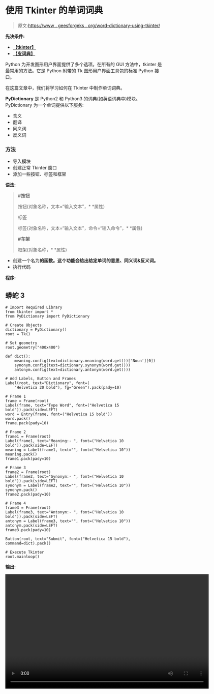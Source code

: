 # 使用 Tkinter 的单词词典

> 原文:[https://www . geesforgeks . org/word-dictionary-using-tkinter/](https://www.geeksforgeeks.org/word-dictionary-using-tkinter/)

**先决条件:**

*   [**【tkinter】**](https://www.geeksforgeeks.org/transparent-window-in-tkinter/)
*   [**【皮词典】**](https://www.geeksforgeeks.org/pydictionary-module-in-python/)

Python 为开发图形用户界面提供了多个选项。在所有的 GUI 方法中，tkinter 是最常用的方法。它是 Python 附带的 Tk 图形用户界面工具包的标准 Python 接口。

在这篇文章中，我们将学习如何在 Tkinter 中制作单词词典。

**PyDictionary** 是 Python2 和 Python3 的词典(如英语词典中)模块。PyDictionary 为一个单词提供以下服务:

*   含义
*   翻译
*   同义词
*   反义词

### 方法

*   导入模块
*   创建正常 Tkinter 窗口
*   添加一些按钮、标签和框架

**语法:**

> **#按钮**
> 
> 按钮(对象名称，文本=“输入文本”，* *属性)
> 
> 标签
> 
> 标签(对象名称，文本=“输入文本”，命令=“输入命令”，* *属性)
> 
> **#车架**
> 
> 框架(对象名称，* *属性)

*   创建一个名为**的函数。这个功能会给出给定单词的意思、同义词&反义词。**
*   执行代码

**程序:**

## 蟒蛇 3

```
# Import Required Library
from tkinter import *
from PyDictionary import PyDictionary

# Create Objects
dictionary = PyDictionary()
root = Tk()

# Set geometry
root.geometry("400x400")

def dict():
    meaning.config(text=dictionary.meaning(word.get())['Noun'][0])
    synonym.config(text=dictionary.synonym(word.get()))
    antonym.config(text=dictionary.antonym(word.get()))

# Add Labels, Button and Frames
Label(root, text="Dictionary", font=(
    "Helvetica 20 bold"), fg="Green").pack(pady=10)

# Frame 1
frame = Frame(root)
Label(frame, text="Type Word", font=("Helvetica 15 bold")).pack(side=LEFT)
word = Entry(frame, font=("Helvetica 15 bold"))
word.pack()
frame.pack(pady=10)

# Frame 2
frame1 = Frame(root)
Label(frame1, text="Meaning:- ", font=("Helvetica 10 bold")).pack(side=LEFT)
meaning = Label(frame1, text="", font=("Helvetica 10"))
meaning.pack()
frame1.pack(pady=10)

# Frame 3
frame2 = Frame(root)
Label(frame2, text="Synonym:- ", font=("Helvetica 10 bold")).pack(side=LEFT)
synonym = Label(frame2, text="", font=("Helvetica 10"))
synonym.pack()
frame2.pack(pady=10)

# Frame 4
frame3 = Frame(root)
Label(frame3, text="Antonym:- ", font=("Helvetica 10 bold")).pack(side=LEFT)
antonym = Label(frame3, text="", font=("Helvetica 10"))
antonym.pack(side=LEFT)
frame3.pack(pady=10)

Button(root, text="Submit", font=("Helvetica 15 bold"), command=dict).pack()

# Execute Tkinter
root.mainloop()
```

**输出:**

<video class="wp-video-shortcode" id="video-539039-1" width="640" height="360" preload="metadata" controls=""><source type="video/mp4" src="https://media.geeksforgeeks.org/wp-content/uploads/20210108102207/FreeOnlineScreenRecorderProject9.mp4?_=1">[https://media.geeksforgeeks.org/wp-content/uploads/20210108102207/FreeOnlineScreenRecorderProject9.mp4](https://media.geeksforgeeks.org/wp-content/uploads/20210108102207/FreeOnlineScreenRecorderProject9.mp4)</video>